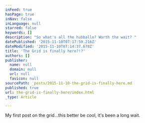 ```yaml
---
inFeed: true
hasPage: true
inNav: false
inLanguage: null
starred: false
keywords: []
description: "So what's all the hubballo? Worth the wait? "
datePublished: '2015-11-10T07:17:59.216Z'
dateModified: '2015-11-10T07:14:37.678Z'
title: 'The Grid is finally here?!?'
authors: []
publisher:
  name: null
  domain: null
  url: null
  favicon: null
sourcePath: _posts/2015-11-10-the-grid-is-finally-here.md
published: true
url: the-grid-is-finally-here/index.html
_type: Article

---
```

My first post on the grid...this better be cool, it's been a long wait.